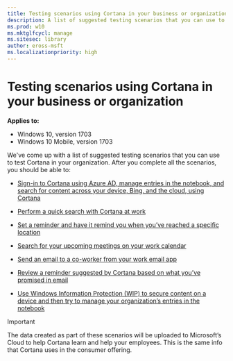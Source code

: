 ```yaml
---
title: Testing scenarios using Cortana in your business or organization (Windows 10)
description: A list of suggested testing scenarios that you can use to test Cortana in your organization.
ms.prod: w10
ms.mktglfcycl: manage
ms.sitesec: library
author: eross-msft
ms.localizationpriority: high
---
```


# Testing scenarios using Cortana in your business or organization
**Applies to:**

-   Windows 10, version 1703
-   Windows 10 Mobile, version 1703

We've come up with a list of suggested testing scenarios that you can use to test Cortana in your organization. After you complete all the scenarios, you should be able to:

- [Sign-in to Cortana using Azure AD, manage entries in the notebook, and search for content across your device, Bing, and the cloud, using Cortana](cortana-at-work-scenario-1.md)

- [Perform a quick search with Cortana at work](cortana-at-work-scenario-2.md)

- [Set a reminder and have it remind you when you’ve reached a specific location](cortana-at-work-scenario-3.md)

- [Search for your upcoming meetings on your work calendar](cortana-at-work-scenario-4.md)

- [Send an email to a co-worker from your work email app](cortana-at-work-scenario-5.md)

- [Review a reminder suggested by Cortana based on what you’ve promised in email](cortana-at-work-scenario-6.md)

- [Use Windows Information Protection (WIP) to secure content on a device and then try to manage your organization’s entries in the notebook](cortana-at-work-scenario-7.md)

>[!IMPORTANT]
>The data created as part of these scenarios will be uploaded to Microsoft’s Cloud to help Cortana learn and help your employees. This is the same info that Cortana uses in the consumer offering.